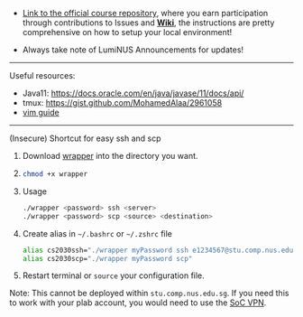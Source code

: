 - [Link to the official course repository](https://github.com/nus-cs2030/2122-s1), where you earn participation through contributions to Issues and [**Wiki**](https://github.com/nus-cs2030/2122-s1/wiki), the instructions are pretty comprehensive on how to setup your local environment!

- Always take note of LumiNUS Announcements for updates!

------

Useful resources:

- Java11: https://docs.oracle.com/en/java/javase/11/docs/api/
- tmux: https://gist.github.com/MohamedAlaa/2961058
- [vim guide](vimkeys.pdf)

------

(Insecure) Shortcut for easy ssh and scp

1. Download [wrapper](wrapper) into the directory you want.

2. ```bash
   chmod +x wrapper
   ```

3. Usage

   ```bash
   ./wrapper <password> ssh <server>
   ./wrapper <password> scp <source> <destination>
   ```

4. Create alias in `~/.bashrc` or `~/.zshrc` file

   ```bash
   alias cs2030ssh="./wrapper myPassword ssh e1234567@stu.comp.nus.edu.sg"
   alias cs2030scp="./wrapper myPassword scp"
   ```

5. Restart terminal or `source` your configuration file.

Note: This cannot be deployed within `stu.comp.nus.edu.sg`. If you need this to work with your plab account, you would need to use the [SoC VPN](https://webvpn.comp.nus.edu.sg/).